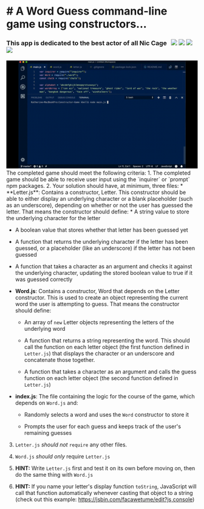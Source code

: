 # &#35; A Word Guess command-line game using constructors...
### This app is dedicated to the best actor of all Nic Cage &#160; <img src="https://img.icons8.com/color/48/000000/ghost.png">&nbsp;<img src="https://img.icons8.com/color/48/000000/motorcycle.png">&nbsp;<img src="https://img.icons8.com/color/48/000000/fire-element.png">&nbsp;<img src="https://img.icons8.com/color/48/000000/poison.png">
<img src="https://raw.githubusercontent.com/katbytes/Constructor-Game/master/assets/imgs/constructor-word-guess.gif" alt="demo">
The completed game should meet the following criteria:
1. The completed game should be able to receive user input using the `inquirer` or `prompt` npm packages.
2. Your solution should have, at minimum, three files:
* **Letter.js**: Contains a constructor, Letter. This constructor should be able to either display an underlying character or a blank placeholder (such as an underscore), depending on whether or not the user has guessed the letter. That means the constructor should define:
  * A string value to store the underlying character for the letter

  * A boolean value that stores whether that letter has been guessed yet

  * A function that returns the underlying character if the letter has been guessed, or a placeholder (like an underscore) if the letter has not been guessed

  * A function that takes a character as an argument and checks it against the underlying character, updating the stored boolean value to true if it was guessed correctly

* **Word.js**: Contains a constructor, Word that depends on the Letter constructor. This is used to create an object representing the current word the user is attempting to guess. That means the constructor should define:

  * An array of `new` Letter objects representing the letters of the underlying word

  * A function that returns a string representing the word. This should call the function on each letter object (the first function defined in `Letter.js`) that displays the character or an underscore and concatenate those together.

  * A function that takes a character as an argument and calls the guess function on each letter object (the second function defined in `Letter.js`)

* **index.js**: The file containing the logic for the course of the game, which depends on `Word.js` and:

  * Randomly selects a word and uses the `Word` constructor to store it

  * Prompts the user for each guess and keeps track of the user's remaining guesses

3. `Letter.js` *should not* `require` any other files.

4. `Word.js` *should only* require `Letter.js`

5. **HINT:** Write `Letter.js` first and test it on its own before moving on, then do the same thing with `Word.js`

6. **HINT:** If you name your letter's display function `toString`, JavaScript will call that function automatically whenever casting that object to a string (check out this example: <https://jsbin.com/facawetume/edit?js,console>)
